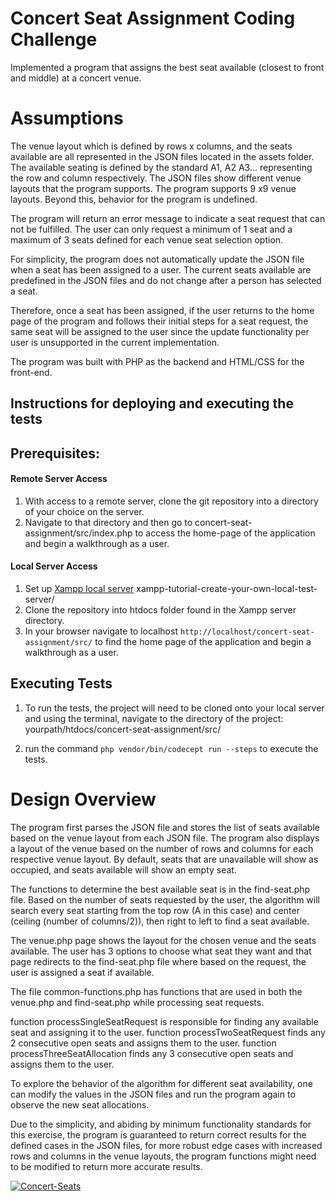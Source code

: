 # Concert Seat Assignment Coding Challenge

Implemented a program that assigns the best seat available (closest to front and middle) at a concert venue.

# Assumptions
The venue layout which is defined by rows x columns, and the seats available are all represented in the JSON files located in the assets folder. The available seating is defined by the standard A1, A2 A3... representing the row and column respectively. The JSON files show different venue layouts that the program supports. The program supports 9 x9 venue layouts. Beyond this, behavior for the program is undefined.


The program will return an error message to indicate a seat request that can not be fulfilled. The user can only request a minimum of 1 seat and a maximum of 3 seats defined for each venue seat selection option.

For simplicity, the program does not automatically update the JSON file when a seat has been assigned to a user. The current seats available are predefined in the JSON files and do not change after a person has selected a seat.

Therefore, once a seat has been assigned, if the user returns to the home page of the program and follows their initial steps for a seat request, the same seat will be assigned to the user since the update functionality per user is unsupported in the current implementation.

The program was built with PHP as the backend and HTML/CSS for the front-end.

## Instructions for deploying and executing the tests

## Prerequisites:

#### Remote Server Access
1. With access to a remote server, clone the git repository into a directory of your choice on the server.
2. Navigate to that directory and then go to concert-seat-assignment/src/index.php to access the home-page of the application and begin a walkthrough as a user.

#### Local Server Access
1. Set up [Xampp local server](https://www.ionos.com/digitalguide/server/tools/) xampp-tutorial-create-your-own-local-test-server/
2. Clone the repository into htdocs folder found in the Xampp server directory.
3. In your browser navigate to localhost ```http://localhost/concert-seat-assignment/src/``` to find the home page of the application and begin a walkthrough as a user.

## Executing Tests
1. To run the tests, the project will need to be cloned onto your local server and using the terminal, navigate to the directory of the project: yourpath/htdocs/concert-seat-assignment/src/

2. run the command ```php vendor/bin/codecept run --steps``` to execute the tests.


# Design Overview
The program first parses the JSON file and stores the list of seats available based on the venue layout from each JSON file. The program also displays a layout of the venue based on the number of rows and columns for each respective venue layout. By default, seats that are unavailable will show as occupied, and seats available will show an empty seat.

The functions to determine the best available seat is in the find-seat.php file. Based on the number of seats requested by the user, the algorithm will search every seat starting from the top row (A in this case) and center (ceiling (number of columns/2)), then right to left to find a seat available.

The venue.php page shows the layout for the chosen venue and the seats available. The user has 3 options to choose what seat they want and that page redirects to the find-seat.php file where based on the request, the user is assigned a seat if available.

The file common-functions.php has functions that are used in both the venue.php and find-seat.php while processing seat requests.

function processSingleSeatRequest is responsible for finding any available seat and assigning it to the user.
function processTwoSeatRequest finds any 2 consecutive open seats and assigns them to the user.
function processThreeSeatAllocation finds any 3 consecutive open seats and assigns them to the user.

To explore the behavior of the algorithm for different seat availability, one can modify the values in the JSON files and run the program again to observe the new seat allocations.

Due to the simplicity, and abiding by minimum functionality standards for this exercise, the program is guaranteed to return correct results for the defined cases in the JSON files, for more robust edge cases with increased rows and columns in the venue layouts, the program functions might need to be modified to return more accurate results.


<a href="https://ibb.co/QvV5Vr2"><img src="https://i.ibb.co/0yLwLhg/Concert-Seats.png" raw=true alt="Concert-Seats" border="0"></a>

